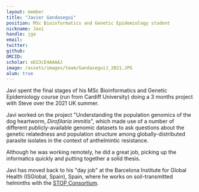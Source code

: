 ```yaml
---
layout: member
title: "Javier Gandasegui"
position: MSc Bioinformatics and Genetic Epidemiology student
nickname: Javi
handle: jga
email:
twitter: 
github: 
ORCID:
scholar: eEG3cE4AAAAJ
image: /assets/images/team/GandaseguiJ_2021.JPG
alum: true
---
```


Javi spent the final stages of his MSc Bioinformatics and Genetic Epidemiology course (run from Cardiff University) doing a 3 months project 
with Steve over the 2021 UK summer. 

Javi worked on the project "Understanding the population genomics of the dog heartworm, *Dirofilaria immitis*", which made use of a number of different 
publicly-available genomic datasets to ask questions about the genetic relatedness and population structure among globally-distributed parasite isolates 
in the context of anthelmintic resistance. 

Although he was working remotely, he did a great job, picking up the informatics quickly and putting together a solid thesis. 

Javi has moved back to his "day job" at the Barcelona Institute for Global Health (ISGlobal, Spain), Spain, where he works on soil-transmitted helminths with the 
[STOP Consortium].

[STOP Consortium]: https://stoptheworm.org/ 
